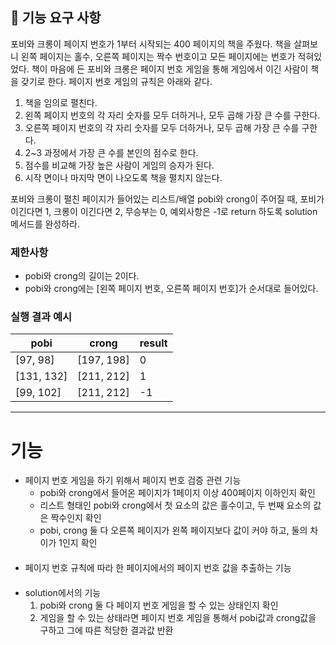 ## 🚀 기능 요구 사항

포비와 크롱이 페이지 번호가 1부터 시작되는 400 페이지의 책을 주웠다. 책을 살펴보니 왼쪽 페이지는 홀수, 오른쪽 페이지는 짝수 번호이고 모든 페이지에는 번호가 적혀있었다. 책이 마음에 든 포비와 크롱은 페이지 번호 게임을 통해 게임에서 이긴 사람이 책을 갖기로 한다. 페이지 번호 게임의 규칙은 아래와 같다.

1. 책을 임의로 펼친다.
2. 왼쪽 페이지 번호의 각 자리 숫자를 모두 더하거나, 모두 곱해 가장 큰 수를 구한다.
3. 오른쪽 페이지 번호의 각 자리 숫자를 모두 더하거나, 모두 곱해 가장 큰 수를 구한다.
4. 2~3 과정에서 가장 큰 수를 본인의 점수로 한다.
5. 점수를 비교해 가장 높은 사람이 게임의 승자가 된다.
6. 시작 면이나 마지막 면이 나오도록 책을 펼치지 않는다.

포비와 크롱이 펼친 페이지가 들어있는 리스트/배열 pobi와 crong이 주어질 때, 포비가 이긴다면 1, 크롱이 이긴다면 2, 무승부는 0, 예외사항은 -1로 return 하도록 solution 메서드를 완성하라.

### 제한사항

- pobi와 crong의 길이는 2이다.
- pobi와 crong에는 [왼쪽 페이지 번호, 오른쪽 페이지 번호]가 순서대로 들어있다.

### 실행 결과 예시

| pobi | crong | result |
| --- | --- | --- |
| [97, 98] | [197, 198] | 0 |
| [131, 132] | [211, 212] | 1 |
| [99, 102] | [211, 212] | -1 |

- - -
# 기능
- 페이지 번호 게임을 하기 위해서 페이지 번호 검증 관련 기능
  - pobi와 crong에서 들어온 페이지가 1페이지 이상 400페이지 이하인지 확인
  - 리스트 형태인 pobi와 crong에서 첫 요소의 값은 홀수이고, 두 번째 요소의 값은 짝수인지 확인
  - pobi, crong 둘 다 오른쪽 페이지가 왼쪽 페이지보다 값이 커야 하고, 둘의 차이가 1인지 확인
####
- 페이지 번호 규칙에 따라 한 페이지에서의 페이지 번호 값을 추출하는 기능
####
- solution에서의 기능
  1. pobi와 crong 둘 다 페이지 번호 게임을 할 수 있는 상태인지 확인
  2. 게임을 할 수 있는 상태라면 페이지 번호 게임을 통해서 pobi값과 crong값을 구하고 그에 따른 적당한 결과값 반환 